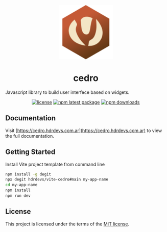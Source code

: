 <p align="center">
  <img src="https://raw.githubusercontent.com/hdrdevs/cedro/main/public/cedro-logo.svg" alt="Cedro" width="170">
</p>

<h1 align="center">cedro</h1>

Javascript library to build user interfece based on widgets.

<div align="center">

[![license](https://img.shields.io/badge/license-MIT-blue.svg)](https://github.com/hdrdevs/cedro/blob/HEAD/LICENSE)
[![npm latest package](https://img.shields.io/npm/v/cedro)](https://www.npmjs.com/package/cedro)
[![npm downloads](https://img.shields.io/npm/dm/cedro)](https://www.npmjs.com/package/cedro)

</div>

## Documentation

Visit [https://cedro.hdrdevs.com.ar](https://cedro.hdrdevs.com.ar) to view the full documentation.

## Getting Started

Install Vite project template from command line

```sh
npm install -g degit
npx degit hdrdevs/vite-cedro#main my-app-name
cd my-app-name
npm install
npm run dev
```

## License

This project is licensed under the terms of the
[MIT license](/LICENSE).
